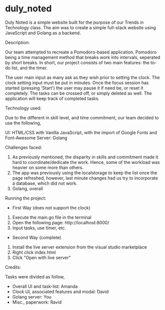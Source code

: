 # duly_noted
 Duly Noted is a simple website built for the purpose of our Trends in Technology class.
 The aim was to create a simple full-stack website using JavaScript and Golang as a backend. 


 Description:
 
 Our team attempted to recreate a Pomodoro-based application. Pomodoro being a time management
 method that breaks work into intervals, seperated by short breaks. In short, our project consists
 of two main features: the to-do list, and the timer.
 
 The user main input as many ask as they wish prior to setting the clock. The clock setting input
 must be put in minutes. Once the focus session has started (pressing 'Start') the user may pause
 it if need be, or reset it completely. The tasks can be crossed off, or simply deleted as well.
 The application will keep track of completed tasks.
 
 
 Technology used:
 
 Due to the different in skill level, and time commitment, our team decided to use the following,
 
 UI: HTML/CSS with Vanilla JavaScript, with the import of Google Fonts and Font-Awesome
 Server: Golang
 
 
 
 Challenges faced:
 
 1. As previously mentioned, the disparity in skills and commitment made it hard to coordinate/dedicate the work. Hence, some of the workload was heavier on some more than others.
 2. The app was previously using the localstorage to keep the list once the page refreshed, however, last minute changes had us try to incorporate a database, which did not work.
 3. Golang, overall



Running the project:
- First Way (does not support the clock)
1. Execute the main.go file in the terminal
2. Open the following page: http://localhost:8000/
3. Input tasks, use timer, etc.

- Second Way (complete)
1. Install the live server extension from the visual studio marketplace
2. Right click index.html
3. Click "Open with live server"


Credits:

Tasks were divided as follow,
- Overall UI and task-list: Amanda
- Clock UI, associated features and modal: David
- Golang server: You
- Misc., paperwork: Ravid
 

